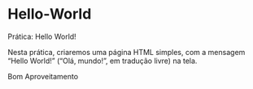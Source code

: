 # Hello-World

Prática: Hello World!

Nesta prática, criaremos uma página HTML simples, com a mensagem “Hello World!” (“Olá, mundo!”, em tradução livre) na tela.

Bom Aproveitamento



